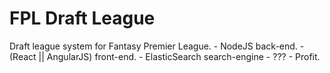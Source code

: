 # FPL Draft League
Draft league system for Fantasy Premier League.
	- NodeJS back-end.
	- (React || AngularJS) front-end.
	- ElasticSearch search-engine
	- ???
	- Profit.